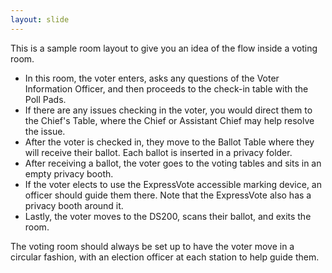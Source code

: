 ```yaml
---
layout: slide
---
```


This is a sample room layout to give you an idea of the flow inside a voting room.

- In this room, the voter enters, asks any questions of the Voter Information Officer, and then proceeds to the check-in table with the Poll Pads.
- If there are any issues checking in the voter, you would direct them to the Chief&#39;s Table, where the Chief or Assistant Chief may help resolve the issue.
- After the voter is checked in, they move to the Ballot Table where they will receive their ballot. Each ballot is inserted in a privacy folder.
- After receiving a ballot, the voter goes to the voting tables and sits in an empty privacy booth.
- If the voter elects to use the ExpressVote accessible marking device, an officer should guide them there. Note that the ExpressVote also has a privacy booth around it.
- Lastly, the voter moves to the DS200, scans their ballot, and exits the room.

The voting room should always be set up to have the voter move in a circular fashion, with an election officer at each station to help guide them.